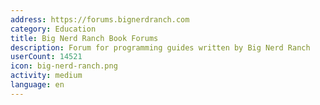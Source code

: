```yaml
---
address: https://forums.bignerdranch.com
category: Education
title: Big Nerd Ranch Book Forums
description: Forum for programming guides written by Big Nerd Ranch
userCount: 14521
icon: big-nerd-ranch.png
activity: medium
language: en
---
```

